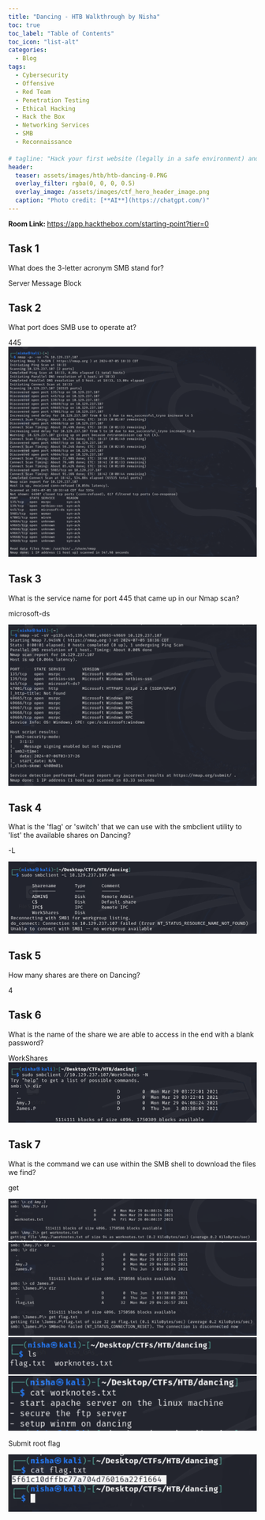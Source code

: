 ```yaml
---
title: "Dancing - HTB Walkthrough by Nisha"
toc: true
toc_label: "Table of Contents"
toc_icon: "list-alt"
categories:
  - Blog
tags:
  - Cybersecurity
  - Offensive
  - Red Team
  - Penetration Testing
  - Ethical Hacking
  - Hack the Box
  - Networking Services
  - SMB
  - Reconnaissance
  
# tagline: "Hack your first website (legally in a safe environment) and experience an ethical hacker's job."
header:
  teaser: assets/images/htb/htb-dancing-0.PNG 
  overlay_filter: rgba(0, 0, 0, 0.5)
  overlay_image: /assets/images/ctf_hero_header_image.png
  caption: "Photo credit: [**AI**](https://chatgpt.com/)"
---
```

<strong> Room Link: </strong>  <a href="https://app.hackthebox.com/starting-point?tier=0" target="_blank">https://app.hackthebox.com/starting-point?tier=0</a>

## Task 1 
What does the 3-letter acronym SMB stand for? </br>

Server Message Block

## Task 2 
What port does SMB use to operate at?</br>

445
<img src="/assets/images/htb/htb-dancing-1.png">


## Task 3 

What is the service name for port 445 that came up in our Nmap scan?</br>

microsoft-ds

<img src="/assets/images/htb/htb-dancing-2.png">

## Task 4

What is the 'flag' or 'switch' that we can use with the smbclient utility to 'list' the available shares on Dancing? </br>

-L

<img src="/assets/images/htb/htb-dancing-3.png">

## Task 5

How many shares are there on Dancing? </br>

4

## Task 6

What is the name of the share we are able to access in the end with a blank password?  </br>

WorkShares
<img src="/assets/images/htb/htb-dancing-4.png">




## Task 7

What is the command we can use within the SMB shell to download the files we find?  </br>

get

<img src="/assets/images/htb/htb-dancing-5.png">

<img src="/assets/images/htb/htb-dancing-6.png">

<img src="/assets/images/htb/htb-dancing-7.png">


<img src="/assets/images/htb/htb-dancing-8.png">


Submit root flag



<img src="/assets/images/htb/htb-dancing-9.png">



